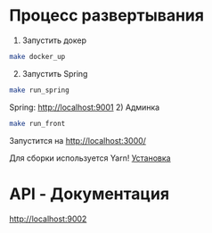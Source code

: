 # Процесс развертывания

1) Запустить докер
```bash
make docker_up
```
2) Запустить Spring
```bash
make run_spring
```
Spring: <http://localhost:9001>
2) Админка

```bash
make run_front
```

Запустится на <http://localhost:3000/>

Для сборки используется Yarn!
[Установка](https://yarnpkg.com/getting-started/install)

# API - Документация

<http://localhost:9002>
